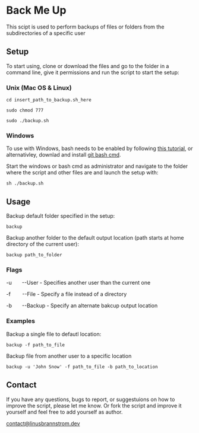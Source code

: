 # Back Me Up
This scipt is used to perform backups of files or folders from the subdirectories of a specific user

## Setup
To start using, clone or download the files and go to the folder in a command line, give it permissions and run the script to start the setup:

### Unix (Mac OS & Linux)
````
cd insert_path_to_backup.sh_here
````

````
sudo chmod 777
````

````
sudo ./backup.sh
````

### Windows
To use with Windows, bash needs to be enabled by following [this tutorial](https://www.windowscentral.com/how-install-bash-shell-command-line-windows-10), or alternativley, downlad and install [git bash cmd](https://git-scm.com/downloads).

Start the windows or bash cmd as administrator and navigate to the folder where the script and other files are and launch the setup with:
````
sh ./backup.sh
````

## Usage
Backup default folder specified in the setup:
````
backup
````
Backup another folder to the default output location (path starts at home directory of the current user):
````
backup path_to_folder
````

### Flags

-u&nbsp;&nbsp;&nbsp;&nbsp;&nbsp;&nbsp; --User - Specifies another user than the current one

-f&nbsp;&nbsp;&nbsp;&nbsp;&nbsp;&nbsp;&nbsp; --File - Specify a file instead of a directory

-b&nbsp;&nbsp;&nbsp;&nbsp;&nbsp;&nbsp; --Backup - Specify an alternate bakcup output location

### Examples

Backup a single file to defautl location:
````
backup -f path_to_file
````
Backup file from another user to a specific location
````
backup -u 'John Snow' -f path_to_file -b path_to_location
````

## Contact
If you have any questions, bugs to report, or suggestuions on how to improve the script, please let me know. Or fork the script and improve it yourself and feel free to add yourself as author.

contact@linusbrannstrom.dev